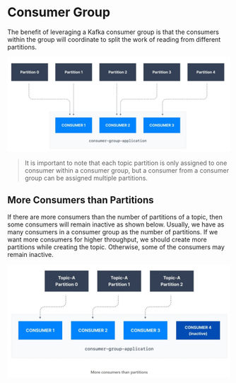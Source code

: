 # Consumer Group


The benefit of leveraging a Kafka consumer group is that the consumers within the group will coordinate to split the work of reading from different partitions.


!["Kafka Consumer Group"](images/consumer-group/consumer-group.jpg)


> It is important to note that each topic partition is only assigned to one consumer within a consumer group, but a consumer from a consumer group can be assigned multiple partitions.

## More Consumers than Partitions 

If there are more consumers than the number of partitions of a topic, then some consumers will remain inactive as shown below. Usually, we have as many consumers in a consumer group as the number of partitions. If we want more consumers for higher throughput, we should create more partitions while creating the topic. Otherwise, some of the consumers may remain inactive.

!["More Consumers than Partitions"](images/consumer-group/more-consumers-than-partitions.jpg)
